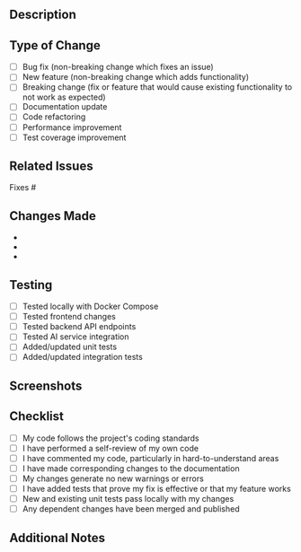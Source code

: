 ## Description
<!-- Provide a brief description of the changes in this PR -->

## Type of Change
<!-- Mark the relevant option with an "x" -->

- [ ] Bug fix (non-breaking change which fixes an issue)
- [ ] New feature (non-breaking change which adds functionality)
- [ ] Breaking change (fix or feature that would cause existing functionality to not work as expected)
- [ ] Documentation update
- [ ] Code refactoring
- [ ] Performance improvement
- [ ] Test coverage improvement

## Related Issues
<!-- Link any related issues here. Use "Fixes #123" to auto-close issues when merged -->

Fixes #

## Changes Made
<!-- List the main changes made in this PR -->

- 
- 
- 

## Testing
<!-- Describe the tests you ran to verify your changes -->

- [ ] Tested locally with Docker Compose
- [ ] Tested frontend changes
- [ ] Tested backend API endpoints
- [ ] Tested AI service integration
- [ ] Added/updated unit tests
- [ ] Added/updated integration tests

## Screenshots
<!-- If applicable, add screenshots to demonstrate the changes -->

## Checklist
<!-- Mark completed items with an "x" -->

- [ ] My code follows the project's coding standards
- [ ] I have performed a self-review of my own code
- [ ] I have commented my code, particularly in hard-to-understand areas
- [ ] I have made corresponding changes to the documentation
- [ ] My changes generate no new warnings or errors
- [ ] I have added tests that prove my fix is effective or that my feature works
- [ ] New and existing unit tests pass locally with my changes
- [ ] Any dependent changes have been merged and published

## Additional Notes
<!-- Add any additional notes, concerns, or context here -->
